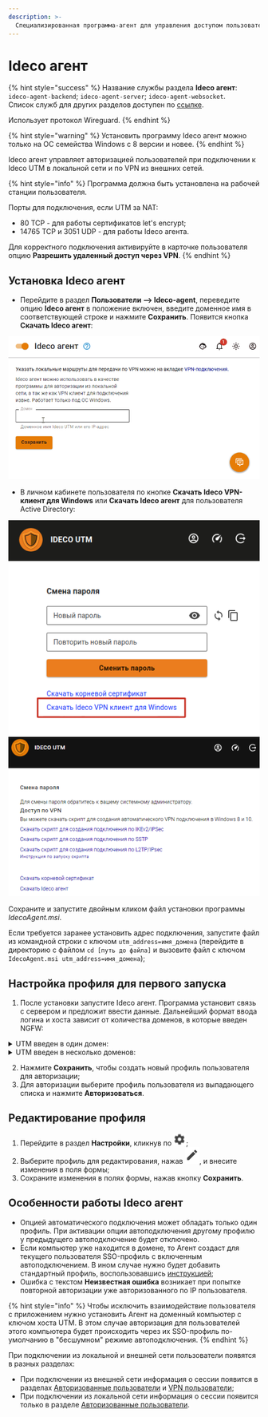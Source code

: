 ```yaml
---
description: >-
  Специализированная программа-агент для управления доступом пользователей в сеть Интернет. Использует протокол Wireguard.
---
```


# Ideco агент

{% hint style="success" %}
Название службы раздела **Ideco агент**: `ideco-agent-backend`; `ideco-agent-server`; `ideco-agent-websocket`. \
Список служб для других разделов доступен по [ссылке](../server-management/terminal.md).

Использует протокол Wireguard.
{% endhint %}

{% hint style="warning" %}
Установить программу Ideco агент можно только на ОС семейства Windows с 8 версии и новее.
{% endhint %}

Ideco агент управляет авторизацией пользователей при подключении к Ideco UTM в локальной сети и по VPN из внешних сетей.

{% hint style="info" %}
Программа должна быть установлена на рабочей станции пользователя.

Порты для подключения, если UTM за NAT:
* 80 TCP - для работы сертификатов let's encrypt;
* 14765 TCP и 3051 UDP  - для работы Ideco агента.

Для корректного подключения активируйте в карточке пользователя опцию **Разрешить удаленный доступ через VPN**.
{% endhint %}

## Установка Ideco агент

* Перейдите в раздел **Пользователи –> Ideco-agent**, переведите опцию **Ideco агент** в положение включен, введите доменное имя в соответствующей строке и нажмите **Сохранить**. Появится кнопка **Скачать Ideco агент**:

![](../../.gitbook/assets/agent.gif)

* В личном кабинете пользователя по кнопке **Скачать Ideco VPN-клиент для Windows** или **Скачать Ideco агент** для пользователя Active Directory:

![](../../.gitbook/assets/agent12.png) ![](../../.gitbook/assets/agent13.png)

Сохраните и запустите двойным кликом файл установки программы *IdecoAgent.msi*.

Если требуется заранее установить адрес подключения, запустите файл из командной строки с ключом `utm_address=имя_домена` (перейдите в директорию с файлом `cd [путь до файла]` и вызовите файл с ключом `IdecoAgent.msi utm_address=имя_домена`);

## Настройка профиля для первого запуска

1. После установки запустите Ideco агент. Программа установит связь с сервером и предложит ввести данные. Дальнейший формат ввода логина и хоста зависит от количества доменов, в которые введен NGFW:

<details>
<summary>UTM введен в один домен:</summary>

Введите **логин** в домене, в качестве **хоста** укажите домен.

![](../../.gitbook/assets/agent14.png) ![](../../.gitbook/assets/agent15.png)

</details>

<details>
<summary>UTM введен в несколько доменов:</summary>

Введите **логин** в формате **имя_домена/имя_пользователя**, в качестве **хоста** укажите **IP NGFW**.

![](../../.gitbook/assets/agent16.png)
</details>

2. Нажмите **Сохранить**, чтобы создать новый профиль пользователя для авторизации;
3. Для авторизации выберите профиль пользователя из выпадающего списка и нажмите **Авторизоваться**.

## Редактирование профиля

1. Перейдите в раздел **Настройки**, кликнув по ![](../../.gitbook/assets/icon-gear2.png);
2. Выберите профиль для редактирования, нажав ![](../../.gitbook/assets/icon-edit.png), и внесите изменения в поля формы;
3. Сохраните изменения в полях формы, нажав кнопку **Сохранить**.

## Особенности работы Ideco агент

* Опцией автоматического подключения может обладать только один профиль. При активации опции автоподключения другому профилю у предыдущего автоподключение будет отключено.
* Если компьютер уже находится в домене, то Агент создаст для текущего пользователя SSO-профиль с включенным автоподключением. В ином случае нужно будет добавить стандартный профиль, воспользовавшись [инструкцией](#nastroika-profilya-dlya-pervogo-zapuska);
* Ошибка с текстом **Неизвестная ошибка** возникает при попытке повторной авторизации уже авторизованного по IP пользователя.

{% hint style="info" %}
Чтобы исключить взаимодействие пользователя с приложением нужно установить Агент на доменный компьютер с ключом хоста UTM. В этом случае авторизация для пользователей этого компьютера будет происходить через их SSO-профиль по-умолчанию в "бесшумном" режиме автоподключения.
{% endhint %}

При подключении из локальной и внешней сети пользователи появятся в разных разделах:
* При подключении из внешней сети информация о сессии появится в разделах [Авторизованные пользователи](../monitor/authorized-users.md) и [VPN пользователи](../monitor/authorized-users.md/#vpn-polzovateli);
* При подключении из локальной сети информация о сессии появится только в разделе [Авторизованные пользователи](../monitor/authorized-users.md).
